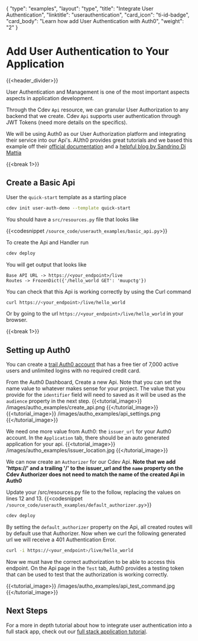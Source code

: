 {
    "type": "examples",
    "layout": "type",
    "title": "Integrate User Authentication",
    "linktitle": "userauthentication",
    "card_icon": "ti-id-badge",
    "card_body": "Learn how add User Authentication with Auth0",
    "weight": "2"
}


# Add User Authentication to Your Application
{{<header_divider>}}

User Authentication and Management is one of the most important aspects aspects in application development.

Through the Cdev `Api` resource, we can granular User Authorization to any backend that we create. Cdev `Api` supports
user authentication through JWT Tokens (need more details on the specifics).


We will be using Auth0 as our User Authorization platform and integrating their service into our Api's. AUth0 provides great tutorials and we based this example off their [official documentation](https://auth0.com/blog/securing-aws-http-apis-with-jwt-authorizers/) and a [helpful blog by Sandrino Di Mattia](https://sandrino.dev/blog/aws-api-gateway-jwt-auth0)

{{<break 1>}}
## Create a Basic Api
User the `quick-start` template as a starting place 
```bash
cdev init user-auth-demo --template quick-start
```
You should have a `src/resources.py` file that looks like 

{{<codesnippet `/source_code/userauth_examples/basic_api.py`>}}

To create the Api and Handler run
```bash
cdev deploy
```

You will get output that looks like 
```
Base API URL -> https://<your_endpoint>/live
Routes -> FrozenDict({'/hello_world GET': 'muupctg'})
```

You can check that this Api is working correctly by using the Curl command
```bash
curl https://<your_endpoint>/live/hello_world
```

Or by going to the url `https://<your_endpoint>/live/hello_world` in your browser.

{{<break 1>}}
## Setting up Auth0
You can create a [trail Auth0 account](https://auth0.com/signup) that has a free tier of 7,000 active users and unlimited logins with no required credit card. 


From the Auth0 Dashboard, Create a new Api. Note that you can set the name value to whatever makes sense for your project. The value that you provide for the `identifier` field will need to saved as it will be used as the `audience` property in the next step.
{{<tutorial_image>}}
/images/autho_examples/create_api.png
{{</tutorial_image>}}
{{<tutorial_image>}}
/images/autho_examples/api_settings.png
{{</tutorial_image>}}


We need one more value from Auth0: the `issuer_url` for your Auth0 account. In the `Application` tab, there should be an auto generated application for your api.
{{<tutorial_image>}}
/images/autho_examples/issuer_location.jpg
{{</tutorial_image>}}


We can now create an `Authorizer` for our Cdev Api. **Note that we add 'https://' and a trailing '/' to the issuer_url and the `name` property on the Cdev Authorizer does not need to match the name of the created Api in Auth0**

Update your /src/resources.py file to the follow, replacing the values on lines 12 and 13. 
{{<codesnippet `/source_code/userauth_examples/default_authorizer.py`>}}

```bash
cdev deploy
```

By setting the `default_authorizer` property on the Api, all created routes will by default use that Authorizer. Now when we curl the following generated url we will receive a 401 Authentication Error.

```bash
curl -i https://<your_endpoint>/live/hello_world
```

Now we must have the correct authorization to be able to access this endpoint. On the Api page in the `Test` tab, Auth0 provides a testing token that can be used to test that the authorization is working correctly.

{{<tutorial_image>}}
/images/autho_examples/api_test_command.jpg
{{</tutorial_image>}}

## Next Steps

For a more in depth tutorial about how to integrate user authentication into a full stack app, check out our [full stack application tutorial](/docs/tutorials).